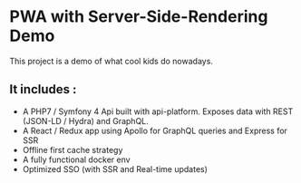 PWA with Server-Side-Rendering Demo
===================================


This project is a demo of what cool kids do nowadays.

It includes :
-------------

 * A PHP7 / Symfony 4 Api built with api-platform. 
Exposes data with REST (JSON-LD / Hydra) and GraphQL.
 * A React / Redux app using Apollo for GraphQL queries and Express for SSR
 * Offline first cache strategy
 * A fully functional docker env
 * Optimized SSO (with SSR and Real-time updates)
